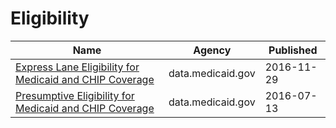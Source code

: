 # Eligibility

Name | Agency | Published
---- | ---- | ---------
[Express Lane Eligibility for Medicaid and CHIP Coverage](../socrata/8vcd-dnq9.md) | data.medicaid.gov | 2016-11-29
[Presumptive Eligibility for Medicaid and CHIP Coverage](../socrata/xjuw-wgmy.md) | data.medicaid.gov | 2016-07-13

